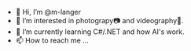- 👋 Hi, I’m @m-langer
- 👀 I’m interested in photograpy📷 and videography🎥.
- 🌱 I’m currently learning C#/.NET and how AI's work.
- 📫 How to reach me ...

<!---
m-langer/m-langer is a ✨ special ✨ repository because its `README.md` (this file) appears on your GitHub profile.
You can click the Preview link to take a look at your changes.
--->
